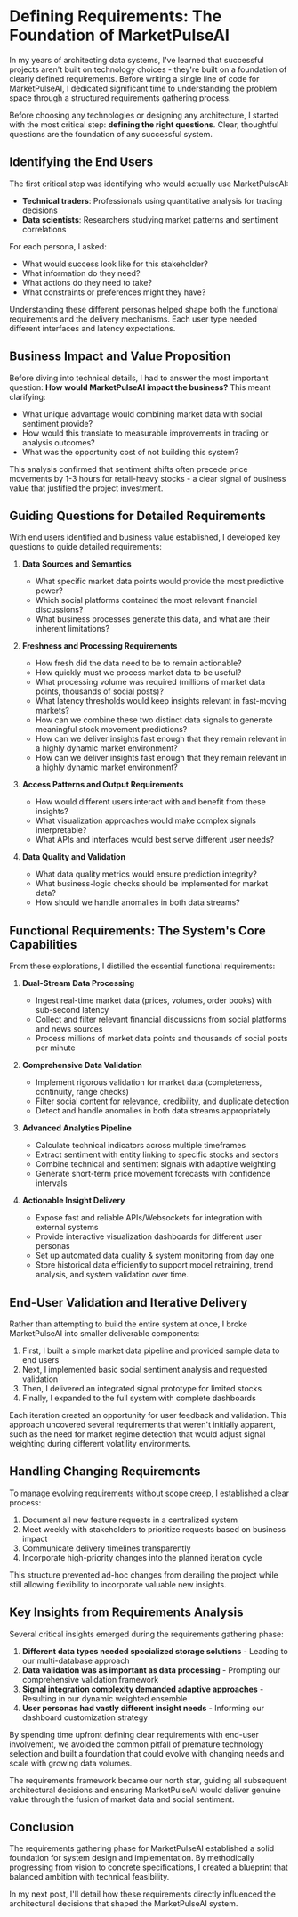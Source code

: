 # Defining Requirements: The Foundation of MarketPulseAI
In my years of architecting data systems, I've learned that successful projects aren't built on technology choices - they're built on a foundation of clearly defined requirements. Before writing a single line of code for MarketPulseAI, I dedicated significant time to understanding the problem space through a structured requirements gathering process.

Before choosing any technologies or designing any architecture, I started with the most critical step: **defining the right questions**. Clear, thoughtful questions are the foundation of any successful system.

## Identifying the End Users

The first critical step was identifying who would actually use MarketPulseAI:

- **Technical traders**: Professionals using quantitative analysis for trading decisions
- **Data scientists**: Researchers studying market patterns and sentiment correlations

For each persona, I asked:
- What would success look like for this stakeholder?
- What information do they need?
- What actions do they need to take?
- What constraints or preferences might they have?

Understanding these different personas helped shape both the functional requirements and the delivery mechanisms. Each user type needed different interfaces and latency expectations.

## Business Impact and Value Proposition

Before diving into technical details, I had to answer the most important question: **How would MarketPulseAI impact the business?** This meant clarifying:

- What unique advantage would combining market data with social sentiment provide?
- How would this translate to measurable improvements in trading or analysis outcomes?
- What was the opportunity cost of not building this system?

This analysis confirmed that sentiment shifts often precede price movements by 1-3 hours for retail-heavy stocks - a clear signal of business value that justified the project investment.

## Guiding Questions for Detailed Requirements

With end users identified and business value established, I developed key questions to guide detailed requirements:

1. **Data Sources and Semantics**
   - What specific market data points would provide the most predictive power?
   - Which social platforms contained the most relevant financial discussions?
   - What business processes generate this data, and what are their inherent limitations?

2. **Freshness and Processing Requirements**
   - How fresh did the data need to be to remain actionable?
   - How quickly must we process market data to be useful?
   - What processing volume was required (millions of market data points, thousands of social posts)?
   - What latency thresholds would keep insights relevant in fast-moving markets?
   - How can we combine these two distinct data signals to generate meaningful stock movement predictions?
   - How can we deliver insights fast enough that they remain relevant in a highly dynamic market environment?
   - How can we deliver insights fast enough that they remain relevant in a highly dynamic market environment?

3. **Access Patterns and Output Requirements**
   - How would different users interact with and benefit from these insights?
   - What visualization approaches would make complex signals interpretable?
   - What APIs and interfaces would best serve different user needs?

4. **Data Quality and Validation**
   - What data quality metrics would ensure prediction integrity?
   - What business-logic checks should be implemented for market data?
   - How should we handle anomalies in both data streams?

## Functional Requirements: The System's Core Capabilities

From these explorations, I distilled the essential functional requirements:

1. **Dual-Stream Data Processing**
   - Ingest real-time market data (prices, volumes, order books) with sub-second latency
   - Collect and filter relevant financial discussions from social platforms and news sources
   - Process millions of market data points and thousands of social posts per minute

2. **Comprehensive Data Validation**
   - Implement rigorous validation for market data (completeness, continuity, range checks)
   - Filter social content for relevance, credibility, and duplicate detection
   - Detect and handle anomalies in both data streams appropriately

3. **Advanced Analytics Pipeline**
   - Calculate technical indicators across multiple timeframes
   - Extract sentiment with entity linking to specific stocks and sectors
   - Combine technical and sentiment signals with adaptive weighting
   - Generate short-term price movement forecasts with confidence intervals

4. **Actionable Insight Delivery**
   - Expose fast and reliable APIs/Websockets for integration with external systems
   - Provide interactive visualization dashboards for different user personas
   - Set up automated data quality & system monitoring from day one
   - Store historical data efficiently to support model retraining, trend analysis, and system validation over time.

## End-User Validation and Iterative Delivery

Rather than attempting to build the entire system at once, I broke MarketPulseAI into smaller deliverable components:

1. First, I built a simple market data pipeline and provided sample data to end users
2. Next, I implemented basic social sentiment analysis and requested validation
3. Then, I delivered an integrated signal prototype for limited stocks
4. Finally, I expanded to the full system with complete dashboards

Each iteration created an opportunity for user feedback and validation. This approach uncovered several requirements that weren't initially apparent, such as the need for market regime detection that would adjust signal weighting during different volatility environments.

## Handling Changing Requirements

To manage evolving requirements without scope creep, I established a clear process:

1. Document all new feature requests in a centralized system
2. Meet weekly with stakeholders to prioritize requests based on business impact
3. Communicate delivery timelines transparently
4. Incorporate high-priority changes into the planned iteration cycle

This structure prevented ad-hoc changes from derailing the project while still allowing flexibility to incorporate valuable new insights.

## Key Insights from Requirements Analysis

Several critical insights emerged during the requirements gathering phase:

1. **Different data types needed specialized storage solutions** - Leading to our multi-database approach
2. **Data validation was as important as data processing** - Prompting our comprehensive validation framework
3. **Signal integration complexity demanded adaptive approaches** - Resulting in our dynamic weighted ensemble
4. **User personas had vastly different insight needs** - Informing our dashboard customization strategy

By spending time upfront defining clear requirements with end-user involvement, we avoided the common pitfall of premature technology selection and built a foundation that could evolve with changing needs and scale with growing data volumes.

The requirements framework became our north star, guiding all subsequent architectural decisions and ensuring MarketPulseAI would deliver genuine value through the fusion of market data and social sentiment.


## Conclusion

The requirements gathering phase for MarketPulseAI established a solid foundation for system design and implementation. By methodically progressing from vision to concrete specifications, I created a blueprint that balanced ambition with technical feasibility.

In my next post, I'll detail how these requirements directly influenced the architectural decisions that shaped the MarketPulseAI system.
